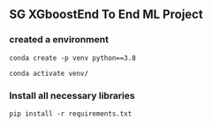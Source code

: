 ## SG XGboostEnd To End ML Project

### created a environment
```
conda create -p venv python==3.8

conda activate venv/
```
### Install all necessary libraries
```
pip install -r requirements.txt
```